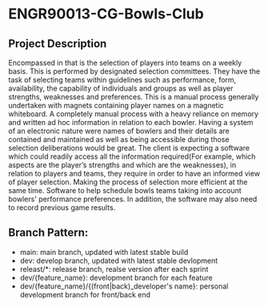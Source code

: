 # ENGR90013-CG-Bowls-Club
## Project Description
Encompassed in that is the selection of players into teams on a weekly basis. This is performed by designated selection committees. They have the task of selecting teams within guidelines such as performance, form, availability, the capability of individuals and groups as well as player strengths, weaknesses and preferences. This is a manual process generally undertaken with magnets containing player names on a magnetic whiteboard. A completely manual process with a heavy reliance on memory and written ad hoc information in relation to each bowler. Having a system of an electronic nature were names of bowlers and their details are contained and maintained as well as being accessible during those selection deliberations would be great.
The client is expecting a software which could readily access all the information required(For example, which aspects are the player’s strengths and which are the weaknesses), in relation to players and teams, they require in order to have an informed view of player selection.  Making the process of selection more efficient at the same time. Software to help schedule bowls teams taking into account bowlers' performance preferences. In addition, the software may also need to record previous game results.

## Branch Pattern:
- main: main branch, updated with latest stable build
- dev: develop branch, updated with latest stable devlopment
- releast/\*: release branch, realse version after each sprint
- dev/{feature_name}: development branch for each feature
- dev/{feature_name}/{(front|back)\_developer's name}: personal development branch for front/back end
